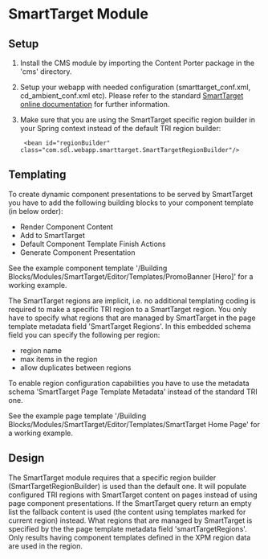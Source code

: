 SmartTarget Module
========================

## Setup

1. Install the CMS module by importing the Content Porter package in the 'cms' directory.
2. Setup your webapp with needed configuration (smarttarget_conf.xml, cd_ambient_conf.xml etc). Please refer to the standard [SmartTarget online documentation](http://docs.sdl.com/LiveContent/web/pub.xql?c=t&action=home&pub=SDL_SmartTarget_2014_SP1-v1&lang=en-US) for further information.
3. Make sure that you are using the SmartTarget specific region builder in your Spring context instead of the default TRI region builder:

        <bean id="regionBuilder" class="com.sdl.webapp.smarttarget.SmartTargetRegionBuilder"/>


## Templating

To create dynamic component presentations to be served by SmartTarget you have to add the following building blocks to your component template (in below order):

* Render Component Content
* Add to SmartTarget
* Default Component Template Finish Actions
* Generate Component Presentation

See the example component template '/Building Blocks/Modules/SmartTarget/Editor/Templates/PromoBanner [Hero]' for a working example.

The SmartTarget regions are implicit, i.e. no additional templating coding is required to make a specific TRI region to a SmartTarget region.
You only have to specify what regions that are managed by SmartTarget in the page template metadata field 'SmartTarget Regions'. In this embedded schema field you can specify the following per region:

* region name
* max items in the region
* allow duplicates between regions

To enable region configuration capabilities you have to use the metadata schema 'SmartTarget Page Template Metadata' instead of the standard TRI one.

See the example page template '/Building Blocks/Modules/SmartTarget/Editor/Templates/SmartTarget Home Page' for a working example.

## Design

The SmartTarget module requires that a specific region builder (SmartTargetRegionBuilder) is used than the default one. It will populate configured TRI regions with SmartTarget content on pages instead of using page component presentations.
If the SmartTarget query return an empty list the fallback content is used (the content using templates marked for current region) instead.
What regions that are managed by SmartTarget is specified by the the page template metadata field 'smartTargetRegions'.
Only results having component templates defined in the XPM region data are used in the region.
